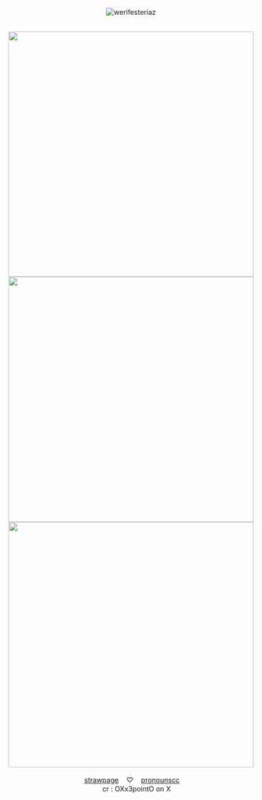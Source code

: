 <p align="center"> <img src="https://komarev.com/ghpvc/?username=werifesteriaz&label=%3C%F0%9D%9F%91&color=becc51&style=flat" alt="werifesteriaz" /> </p>
‎ 
<div align="center">
<img src="https://64.media.tumblr.com/ebb8f7a298e88bcf3de2a4748acb4310/d380fff22bb5d32d-26/s2048x3072/05b68d9f2f9569bc2e6bf33300b10cf75af7dc02.pnj" width="500">
</div>
<div align="center">
<img src="https://files.catbox.moe/yl3rnx.png" width="500">
</div>
<div align="center">
<img src="https://64.media.tumblr.com/ebb8f7a298e88bcf3de2a4748acb4310/d380fff22bb5d32d-26/s2048x3072/05b68d9f2f9569bc2e6bf33300b10cf75af7dc02.pnj" width="500">
</div>
‎ 
<div align="center">‎
<a href="https://revythille.straw.page/">strawpage</a>‎ ‎ ‎ ‎ ‎♡‎ ‎ ‎ ‎ <a href="https://pronouns.cc/@revythille.">pronounscc</a>
</div>

<div align="center">
<img src="https://64.media.tumblr.com/f37019421e109e519743fe0ebdde4385/a251213c95b11efb-aa/s75x75_c1/51f24e94acb3db09e865f4bb614aef895d000b33.gifv" width="15">‎ ‎ cr : OXx3pointO on X
</div>

